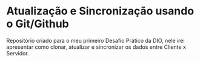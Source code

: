 # Atualização e Sincronização usando o Git/Github
Repositório criado para o meu primeiro Desafio Prático da DIO, nele irei apresentar como clonar, atualizar e sincronizar os dados entre Cliente x Servidor.
